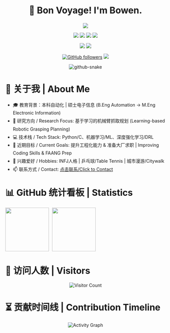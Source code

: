 <div align="center">
    <h1 align="center">🌟 Bon Voyage! I'm Bowen.</h1>
    <h3 align="center"></h3>

<!-- 动态打字效果 -->
<div>
    <a href="https://blog.sunguoqi.com/">
        <img src="https://readme-typing-svg.demolab.com?font=Fira+Code&pause=1500&width=535&lines=💻 代码无BUG 💻;🎯 万事皆胜意 🎯&center=true&size=27&height=40&vCenter=true&repeat=true" />
    </a>
</div>

<div align="center">
    <p>
        <a href="https://www.youtube.com/@Wave-d6k"><img src="https://img.shields.io/badge/Youtube-ffffff?style=for-the-badge&logo=Youtube&logoColor=black"/></a>
        <a href="https://blog.csdn.net/weixin_59034808?spm=1000.2115.3001.5343"><img src="https://img.shields.io/badge/CSDN-ffffff?style=for-the-badge&logo=CSDN&logoColor=black"/></a>
        <a href="mailto:13674711730@163.com"><img src="https://img.shields.io/badge/Email-ffffff?style=for-the-badge&logo=gmail&logoColor=black"/></a>
        <a href="https://github.com/LittleBiga"><img src="https://img.shields.io/badge/GitHub-ffffff?style=for-the-badge&logo=github&logoColor=black"/></a>
    </p>

<img src="https://img.shields.io/badge/Focus-Machine_Learning_and_Artificial_Intelligence-BE2EDD" />
<img src="https://img.shields.io/badge/Role-AI_Researcher-20B2AA" />
    
[![GitHub followers](https://img.shields.io/github/followers/LittleBiga?style=social)](https://github.com/LittleBiga)
<img src="https://komarev.com/ghpvc/?username=LittleBiga&color=blueviolet" />
</div>

<!-- 贪吃蛇贡献图 -->
 <picture>
    <source media="(prefers-color-scheme: dark)" srcset="https://cdn.jsdelivr.net/gh/LittleBiga/LittleBiga/profile-snake-contrib/github-contribution-grid-snake-dark.svg" />
    <source media="(prefers-color-scheme: light)" srcset="https://cdn.jsdelivr.net/gh/LittleBiga/LittleBiga/profile-snake-contrib/github-contribution-grid-snake.svg" />
    <img alt="github-snake" src="https://cdn.jsdelivr.net/gh/LittleBiga/LittleBiga/profile-snake-contrib/github-contribution-grid-snake-dark.svg" />
</picture>
</div>

<!-- ################################# 分割线 ################################# -->
<h1>📌 关于我 | About Me</h1>
<ul style="line-height:1.8;">
    <li>🎓 教育背景：本科自动化 | 硕士电子信息 (B.Eng Automation -> M.Eng Electronic Information)</li>
    <li>🎯 研究方向 / Research Focus: 基于学习的机械臂抓取规划 (Learning-based Robotic Grasping Planning)</li>
    <li>💻 技术栈 / Tech Stack: Python/C、机器学习/ML、深度强化学习/DRL</li>
    <li>🚀 近期目标 / Current Goals: 提升工程化能力 & 准备大厂求职 | Improving Coding Skills & FAANG Prep</li>
    <li>🏓 兴趣爱好 / Hobbies: INFJ人格 | 乒乓球/Table Tennis | 城市漫游/Citywalk</li>
    <li>📫 联系方式 / Contact: <a href="mailto:13674711730@163.com">点击联系/Click to Contact</a></li>
</ul>

<!-- ################################# 分割线 ################################# -->
<h1>📊 GitHub 统计看板 | Statistics</h1>
<div align="center">
    <!-- GitHub 数据统计 -->
    <div style="display: flex; align-items: center; gap: 10px; flex-wrap: nowrap;">
        <img style="flex-shrink: 1; min-width: 0" height="137" src="https://github-readme-stats-git-masterrstaa-rickstaa.vercel.app/api?username=LittleBiga&hide_title=true&hide_border=true&show_icons=true&include_all_commits=true&line_height=21text_color=000&icon_color=000&bg_color=0,ea6161,ffc64d,fffc4d,52fa5a&theme=graywhite" />
        <img style="flex-shrink: 1; min-width: 0" height="137" src="https://github-readme-stats-git-masterrstaa-rickstaa.vercel.app/api/top-langs/?username=LittleBiga&hide_title=true&hide_border=true&layout=compact&langs_count=6&text_color=000&icon_color=fff&bg_color=0,52fa5a,4dfcff,c64dff&theme=graywhite" />
    </div>
</div>

<!-- ################################# 分割线 ################################# -->
<h1>👀 访问人数 | Visitors</h1>
<div align="center">
    <img src="https://profile-counter.glitch.me/LittleBiga/count.svg" alt="Visitor Count" />
</div>

<!-- ################################# 分割线 ################################# -->
<h1>⏳ 贡献时间线 | Contribution Timeline</h1>
<div align="center">
    <img src="https://github-readme-activity-graph.vercel.app/graph?username=LittleBiga&theme=tokyo-night" 
         alt="Activity Graph" />
</div>  
